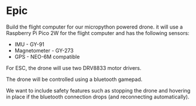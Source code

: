# Epic 

Build the flight computer for our micropython powered drone. it will use a Raspberry Pi Pico 2W for the flight computer and has the following sensors:

- IMU - GY-91
- Magnetometer - GY-273
- GPS - NEO-6M compatible

For ESC, the drone will use two DRV8833 motor drivers.

The drone will be controlled using a bluetooth gamepad.

We want to include safety features such as stopping the drone and hovering in place if the bluetooth connection drops (and reconnecting automatically).
